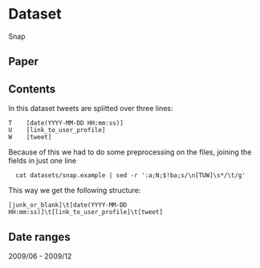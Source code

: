 # Dataset

Snap

## Paper

## Contents

In this dataset tweets are splitted over three lines:

```
T    [date(YYYY-MM-DD HH:mm:ss)]
U    [link_to_user_profile]
W    [tweet]
```
Because of this we had to do some preprocessing on the files, joining the fields in just one line

```
  cat datasets/snap.example | sed -r ':a;N;$!ba;s/\n[TUW]\s*/\t/g'
```

This way we get the following structure:

```
[junk_or_blank]\t[date(YYYY-MM-DD HH:mm:ss)]\t[link_to_user_profile]\t[tweet]
```

## Date ranges

2009/06 - 2009/12

